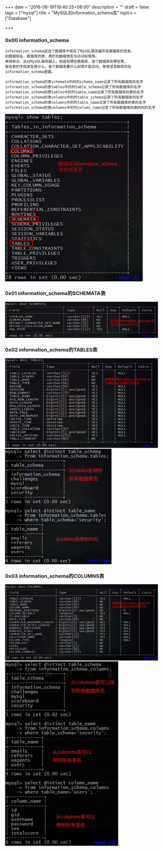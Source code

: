 +++
date = "2016-06-19T19:40:25+08:00"
description = ""
draft = false
tags = ["mysql"]
title = "MySQL的information_schema库"
topics = ["Database"]

+++

### 0x00 information\_schema
```
information_schema这这个数据库中保存了MySQL服务器所有数据库的信息。
如数据库名，数据库的表，表栏的数据类型与访问权限等。
再简单点，这台MySQL服务器上，到底有哪些数据库、各个数据库有哪些表，
每张表的字段类型是什么，各个数据库要什么权限才能访问，等等信息都保存在information_schema里面。

information_schema的表schemata中的列schema_name记录了所有数据库的名字
information_schema的表tables中的列table_schema记录了所有数据库的名字
information_schema的表tables中的列table_name记录了所有数据库的表的名字
information_schema的表columns中的列table_schema记录了所有数据库的名字
information_schema的表columns中的列table_name记录了所有数据库的表的名字
information_schema的表columns中的列column_name记录了所有数据库的表的列的名字
```
![50](/img/post/information_schema_alltables.png)

### 0x01 information_schema的SCHEMATA表
![80](/img/post/information_schema_SCHEMATA.png)

### 0x02 information_schema的TABLES表
![80](/img/post/information_schema_TABLES.png)
![information_schema的TABLES表的部分列](/img/post/information_schema.tables.png)

### 0x03 information_schema的COLUMNS表
![90](/img/post/information_schema_COLUMNS.png)
![information_schema的COLUMNS表的部分列](/img/post/information_schema.columns.png)
